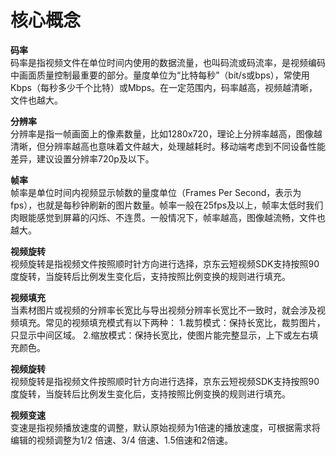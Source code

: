 # 核心概念  

**码率**  
码率是指视频文件在单位时间内使用的数据流量，也叫码流或码流率，是视频编码中画面质量控制最重要的部分。量度单位为“比特每秒”（bit/s或bps），常使用Kbps（每秒多少千个比特）或Mbps。在一定范围内，码率越高，视频越清晰，文件也越大。 

**分辨率**  
分辨率是指一帧画面上的像素数量，比如1280x720，理论上分辨率越高，图像越清晰，但分辨率越高也意味着文件越大，处理越耗时。移动端考虑到不同设备性能差异，建议设置分辨率720p及以下。

**帧率**  
帧率是单位时间内视频显示帧数的量度单位（Frames Per Second，表示为fps），也就是每秒钟刷新的图片数量。帧率一般在25fps及以上，帧率太低时我们肉眼能感觉到屏幕的闪烁、不连贯。一般情况下，帧率越高，图像越流畅，文件也越大。 

**视频旋转**  
视频旋转是指视频文件按照顺时针方向进行选择，京东云短视频SDK支持按照90度旋转，当旋转后比例发生变化后，支持按照比例变换的规则进行填充。

**视频填充**  
当素材图片或视频的分辨率长宽比与导出视频分辨率长宽比不一致时，就会涉及视频填充。常见的视频填充模式有以下两种：
1.裁剪模式：保持长宽比，裁剪图片，只显示中间区域。
2.缩放模式：保持长宽比，使图片能完整显示，上下或左右填充颜色。


**视频旋转**  
视频旋转是指视频文件按照顺时针方向进行选择，京东云短视频SDK支持按照90度旋转，当旋转后比例发生变化后，支持按照比例变换的规则进行填充。

**视频变速**  
变速是指视频播放速度的调整，默认原始视频为1倍速的播放速度，可根据需求将编辑的视频调整为1/2 倍速、3/4 倍速、1.5倍速和2倍速。
